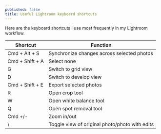 ```yaml
---
published: false
title: Useful Lightroom keyboard shortcuts
---
```

Here are the keyboard shortcuts I use most frequently in my Lightroom workflow.

| Shortcut  | Function  |
|---|---|
| Cmd + Alt + S  | Synchronize changes across selected photos  |
| Cmd + Shift + A  | Select none  |
| G  | Switch to grid view  |
| D  | Switch to develop view  |
| Cmd + Shift + E  | Export selected photos  |
| R  | Open crop tool  |
| W  | Open white balance tool  |
| Q  | Open spot removal tool  |
| Cmd +/-  | Zoom in/out  |
| \  | Toggle view of original photo/photo with edits  |

